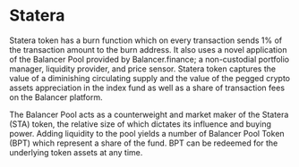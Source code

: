 # Statera
Statera token has a burn function which on every transaction sends 1% of the transaction amount to the burn address. It also uses a novel application of the Balancer Pool provided by Balancer.finance; a non-custodial portfolio manager, liquidity provider, and price sensor. Statera token captures the value of a diminishing circulating supply and the value of the pegged crypto assets appreciation in the index fund as well as a share of transaction fees on the Balancer platform. 

The Balancer Pool acts as a counterweight and market maker of the Statera (STA) token, the relative size of which dictates its influence and buying power. Adding liquidity to the pool yields a number of Balancer Pool Token (BPT) which represent a share of the fund. BPT can  be redeemed for the underlying token assets at any time.
